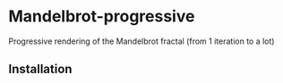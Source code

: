 # Mandelbrot-progressive
Progressive rendering of the Mandelbrot fractal (from 1 iteration to a lot)

## Installation
